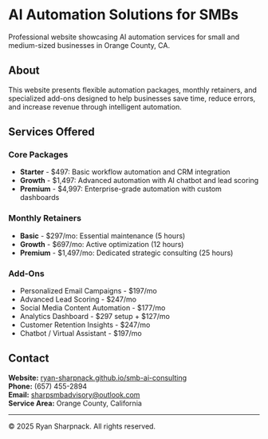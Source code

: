 # AI Automation Solutions for SMBs

Professional website showcasing AI automation services for small and medium-sized businesses in Orange County, CA.

## About

This website presents flexible automation packages, monthly retainers, and specialized add-ons designed to help businesses save time, reduce errors, and increase revenue through intelligent automation.

## Services Offered

### Core Packages
- **Starter** - $497: Basic workflow automation and CRM integration
- **Growth** - $1,497: Advanced automation with AI chatbot and lead scoring
- **Premium** - $4,997: Enterprise-grade automation with custom dashboards

### Monthly Retainers
- **Basic** - $297/mo: Essential maintenance (5 hours)
- **Growth** - $697/mo: Active optimization (12 hours)
- **Premium** - $1,497/mo: Dedicated strategic consulting (25 hours)

### Add-Ons
- Personalized Email Campaigns - $197/mo
- Advanced Lead Scoring - $247/mo
- Social Media Content Automation - $177/mo
- Analytics Dashboard - $297 setup + $127/mo
- Customer Retention Insights - $247/mo
- Chatbot / Virtual Assistant - $197/mo

## Contact

**Website:** [ryan-sharpnack.github.io/smb-ai-consulting](https://ryan-sharpnack.github.io/smb-ai-consulting/)  
**Phone:** (657) 455-2894  
**Email:** sharpsmbadvisory@outlook.com  
**Service Area:** Orange County, California

---

© 2025 Ryan Sharpnack. All rights reserved.

